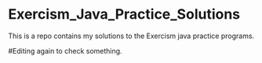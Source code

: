 # Exercism_Java_Practice_Solutions
This is a repo contains my solutions to the Exercism java practice programs.

#Editing again to check something.

